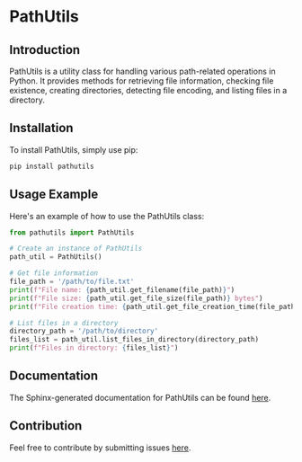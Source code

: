 # PathUtils

## Introduction
PathUtils is a utility class for handling various path-related operations in Python. It provides methods for retrieving file information, checking file existence, creating directories, detecting file encoding, and listing files in a directory.

## Installation
To install PathUtils, simply use pip:

```bash
pip install pathutils

```

## Usage Example
Here's an example of how to use the PathUtils class:

```python
from pathutils import PathUtils

# Create an instance of PathUtils
path_util = PathUtils()

# Get file information
file_path = '/path/to/file.txt'
print(f"File name: {path_util.get_filename(file_path)}")
print(f"File size: {path_util.get_file_size(file_path)} bytes")
print(f"File creation time: {path_util.get_file_creation_time(file_path)}")

# List files in a directory
directory_path = '/path/to/directory'
files_list = path_util.list_files_in_directory(directory_path)
print(f"Files in directory: {files_list}")
```

## Documentation
The Sphinx-generated documentation for PathUtils can be found [here](https://anglisanosa.github.io/pathutility/).

## Contribution
Feel free to contribute by submitting issues [here](https://github.com/anglisanosa/pathutility/issues).